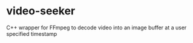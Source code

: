 # video-seeker
C++ wrapper for FFmpeg to decode video into an image buffer at a user specified timestamp
